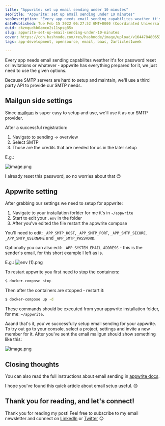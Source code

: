 ```yaml
---
title: "Appwrite: set up email sending under 10 minutes"
seoTitle: "Appwrite: set up email sending under 10 minutes"
seoDescription: "Every app needs email sending capabilites weather it's for password reset or invitations or whatever - appwrite has everything prepared for it"
datePublished: Tue Feb 15 2022 06:27:52 GMT+0000 (Coordinated Universal Time)
cuid: ckznqudkb0amco2s11spsg85x
slug: appwrite-set-up-email-sending-under-10-minutes
cover: https://cdn.hashnode.com/res/hashnode/image/upload/v1644784806538/ffm8C82km.png
tags: app-development, opensource, email, baas, 2articles1week

---
```


Every app needs email sending capabilites weather it's for password reset or invitations or whatever - appwrite has everything prepared for it, we just need to use the given options. 

Because SMTP servers are hard to setup and maintain, we'll use a third party API to provide our SMTP needs.

## Mailgun side settings

Since [mailgun](https://www.mailgun.com/) is super easy to setup and use, we'll use it as our SMTP provider. 

After a successful registration:
1. Navigato to sending -> overview
2. Select SMTP
3. Those are the credits that are needed for us in the later setup

E.g.:

![image.png](https://cdn.hashnode.com/res/hashnode/image/upload/v1644869352960/Y1cruBytW.png)

I already reset this password, so no worries about that 😊

## Appwrite setting

After grabbing our settings we need to setup for appwrite:

1. Navigate to your installation forlder for me it's in `~/appwrite`
2. Start to edit your `.env` in the folder
3. After you've edited the file restart the appwrite compose

You'll need to edit: `_APP_SMTP_HOST`, `_APP_SMTP_PORT`, `_APP_SMTP_SECURE`, `_APP_SMTP_USERNAME` and `_APP_SMTP_PASSWORD`. 

Optionally you can also edit: `_APP_SYSTEM_EMAIL_ADDRESS` - this is the sender's email, for this short example I left as is. 

E.g.:
![env (1).png](https://cdn.hashnode.com/res/hashnode/image/upload/v1644870038701/UmDqx7Mqv.png)

To restart appwrite you first need to stop the containers:

```bash
$ docker-compose stop
```

Then after the containers are stopped - restart it:

```bash
$ docker-compose up -d
```

These commands should be executed from your appwrite installation folder, for me: `~/appwrite`. 

Aaand that's it, you've successfully setup email sending for your appwrite. To try out go to your console, select a project, settings and invite a new member for it. After you've sent the email mailgun should show something like this:

![image.png](https://cdn.hashnode.com/res/hashnode/image/upload/v1644870530697/Ui2YD2ujg.png)

## Closing thoughts

You can also read the full instructions about email sending in [appwrite docs](https://appwrite.io/docs/email-delivery). 

I hope you've found this quick article about email setup useful. 😊

## Thank you for reading, and let's connect!

Thank you for reading my post! Feel free to subscribe to my email newsletter and connect on [LinkedIn](https://www.linkedin.com/in/bence-hornyak/) or [Twitter](https://twitter.com/b_hornyak) 😊